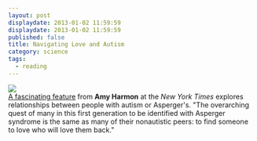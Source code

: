 ```yaml
---
layout: post
displaydate: 2013-01-02 11:59:59
displaydate: 2013-01-02 11:59:59
published: false
title: Navigating Love and Autism
category: science
tags: 
  - reading
---
```


![](http://graphics8.nytimes.com/images/2011/12/26/us/autism/autism-popup.jpg) <br>
<a href="http://www.nytimes.com/2011/12/26/us/navigating-love-and-autism.html?pagewanted=all">A fascinating feature</a> from **Amy Harmon** at the _New York Times_ explores relationships between people with autism or Asperger's. "The overarching quest of many in this first generation to be identified with Asperger syndrome is the same as many of their nonautistic peers: to find someone to love who will love them back."
